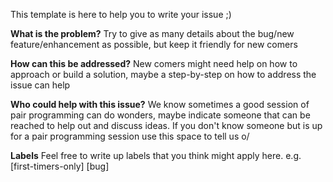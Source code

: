 This template is here to help you to write your issue ;)

**What is the problem?**
Try to give as many details about the bug/new feature/enhancement as possible,
but keep it friendly for new comers

**How can this be addressed?**
New comers might need help on how to approach or build a solution, maybe a
step-by-step on how to address the issue can help

**Who could help with this issue?**
We know sometimes a good session of pair programming can do wonders, maybe
indicate someone that can be reached to help out and discuss ideas. If you
don't know someone but is up for a pair programming session use this space to
tell us o/

**Labels**
Feel free to write up labels that you think might apply here. e.g.
[first-timers-only]  [bug]

